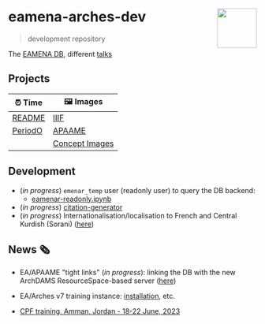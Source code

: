 # eamena-arches-dev  <img src="www/logo.png" width='80px' align="right"/>
> development repository

The [EAMENA DB](https://github.com/eamena-project/eamena-arches-dev/tree/main/dbs/database.eamena), different [talks](https://github.com/eamena-project/eamena-arches-dev/tree/main/talks)


## Projects

| ⏰ Time | 🖼️ Images |
|------|------|
|[README](https://github.com/eamena-project/eamena-arches-dev/tree/main/data/time#readme)| [IIIF](https://github.com/eamena-project/eamena-arches-dev/tree/main/dev/iiif#readme)|
|[PeriodO](https://github.com/achp-project/cultural-heritage/tree/main/periodo-projects) | [APAAME](https://github.com/eamena-project/eamena-arches-dev/tree/main/projects/apaame)     |
| | [Concept Images](https://github.com/eamena-project/eamena-arches-dev/tree/main/projects/concept-image)     |

## Development

* (*in progress*) `emenar_temp` user (readonly user) to query the DB backend:
	- [eamenar-readonly.ipynb](https://colab.research.google.com/github/eamena-project/eamena-arches-dev/blob/main/dbs/database.eamena/postgres/eamenar-readonly.ipynb)
* (*in progress*) [citation-generator](https://github.com/eamena-project/eamena-arches-dev/tree/main/dbs/database.eamena/citation)
* (*in progress*) Internationalisation/localisation to French and Central Kurdish (Sorani) ([here](https://github.com/eamena-project/eamena-arches-dev/tree/main/dbs/database.eamena/i18n#internationalisation))

## News 🗞️

* EA/APAAME "tight links" (*in progress*): linking the DB with the new ArchDAMS ResourceSpace-based server ([here](https://github.com/eamena-project/eamena-arches-dev/blob/main/projects/apaame/README.md#apaame-server))

* EA/Arches v7 training instance: [installation](https://github.com/eamena-project/eamena-arches-dev/tree/main/dbs/database.eamena/install), etc.

* [CPF training, Amman, Jordan - 18-22 June, 2023](https://github.com/eamena-project/eamena-arches-dev/tree/main/training#users--database-managers--sys-admins-training)